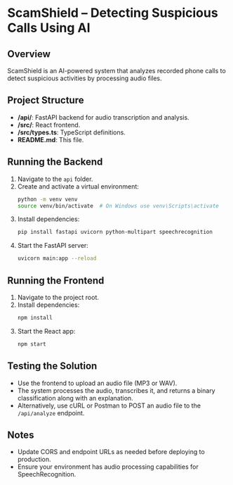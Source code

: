 # ScamShield – Detecting Suspicious Calls Using AI

## Overview

ScamShield is an AI-powered system that analyzes recorded phone calls to detect suspicious activities by processing audio files.

## Project Structure

- **/api/**: FastAPI backend for audio transcription and analysis.
- **/src/**: React frontend.
- **/src/types.ts**: TypeScript definitions.
- **README.md**: This file.

## Running the Backend

1. Navigate to the `api` folder.
2. Create and activate a virtual environment:
   ```bash
   python -m venv venv
   source venv/bin/activate  # On Windows use venv\Scripts\activate
   ```
3. Install dependencies:
   ```bash
   pip install fastapi uvicorn python-multipart speechrecognition
   ```
4. Start the FastAPI server:
   ```bash
   uvicorn main:app --reload
   ```

## Running the Frontend

1. Navigate to the project root.
2. Install dependencies:
   ```bash
   npm install
   ```
3. Start the React app:
   ```bash
   npm start
   ```

## Testing the Solution

- Use the frontend to upload an audio file (MP3 or WAV).
- The system processes the audio, transcribes it, and returns a binary classification along with an explanation.
- Alternatively, use cURL or Postman to POST an audio file to the `/api/analyze` endpoint.

## Notes

- Update CORS and endpoint URLs as needed before deploying to production.
- Ensure your environment has audio processing capabilities for SpeechRecognition.
